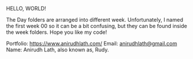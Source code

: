 HELLO, WORLD!

The Day folders are arranged into different week. Unfortunately, I named the first week 00 so it can be a bit confusing, but they can be found inside the week folders.
Hope you like my code!

Portfolio: https://www.anirudhlath.com/
Email: anirudhlath@gmail.com
Name: Anirudh Lath, also known as, Rudy.
